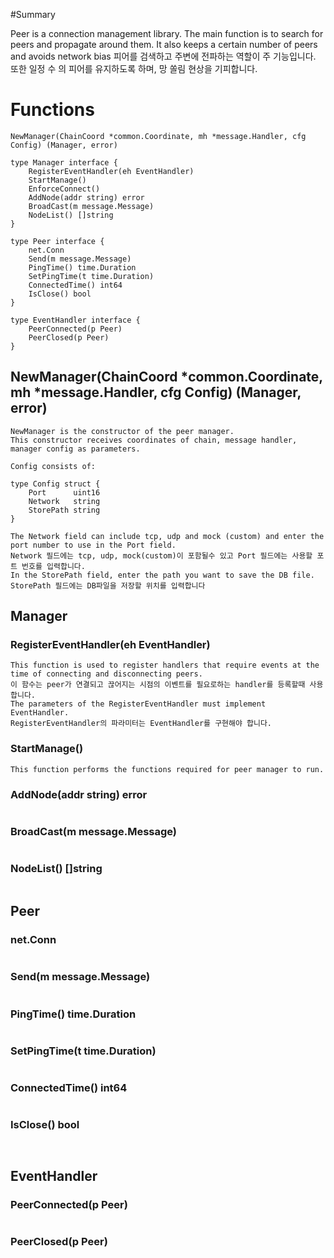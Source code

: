 #Summary

Peer is a connection management library.
The main function is to search for peers and propagate around them. It also keeps a certain number of peers and avoids network bias
피어를 검색하고 주변에 전파하는 역할이 주 기능입니다. 또한 일정 수 의 피어를 유지하도록 하며, 망 쏠림 현상을 기피합니다.

# Functions

<pre><code>NewManager(ChainCoord *common.Coordinate, mh *message.Handler, cfg Config) (Manager, error)

type Manager interface {
	RegisterEventHandler(eh EventHandler)
	StartManage()
	EnforceConnect()
	AddNode(addr string) error
	BroadCast(m message.Message)
	NodeList() []string
}

type Peer interface {
	net.Conn
	Send(m message.Message)
	PingTime() time.Duration
	SetPingTime(t time.Duration)
	ConnectedTime() int64
	IsClose() bool
}

type EventHandler interface {
	PeerConnected(p Peer)
	PeerClosed(p Peer)
}</code></pre>

## NewManager(ChainCoord *common.Coordinate, mh *message.Handler, cfg Config) (Manager, error)

<pre><code>NewManager is the constructor of the peer manager.
This constructor receives coordinates of chain, message handler, manager config as parameters.

Config consists of:

type Config struct {
	Port      uint16
	Network   string
	StorePath string
}

The Network field can include tcp, udp and mock (custom) and enter the port number to use in the Port field.
Network 필드에는 tcp, udp, mock(custom)이 포함될수 있고 Port 필드에는 사용할 포트 번호를 입력합니다.
In the StorePath field, enter the path you want to save the DB file.
StorePath 필드에는 DB파일을 저장할 위치를 입력합니다</code></pre>

## Manager

### RegisterEventHandler(eh EventHandler)

<pre><code>This function is used to register handlers that require events at the time of connecting and disconnecting peers.
이 함수는 peer가 연결되고 끊어지는 시점의 이벤트를 필요로하는 handler를 등록할때 사용합니다.
The parameters of the RegisterEventHandler must implement EventHandler.
RegisterEventHandler의 파라미터는 EventHandler를 구현해야 합니다.</code></pre>

### StartManage()

<pre><code>This function performs the functions required for peer manager to run.
</code></pre>

### AddNode(addr string) error
<pre><code></code></pre>
### BroadCast(m message.Message)
<pre><code></code></pre>
### NodeList() []string
<pre><code></code></pre>



## Peer

### net.Conn
<pre><code></code></pre>
### Send(m message.Message)
<pre><code></code></pre>
### PingTime() time.Duration
<pre><code></code></pre>
### SetPingTime(t time.Duration)
<pre><code></code></pre>
### ConnectedTime() int64
<pre><code></code></pre>
### IsClose() bool
<pre><code></code></pre>


<pre><code></code></pre>

## EventHandler

### PeerConnected(p Peer)

<pre><code></code></pre>

### PeerClosed(p Peer)

<pre><code></code></pre>

